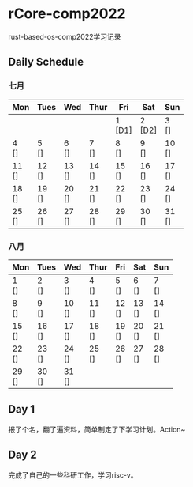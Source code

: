# rCore-comp2022
rust-based-os-comp2022学习记录

## Daily Schedule

### 七月

| Mon                   | Tues                 | Wed                   | Thur                 | Fri                   | Sat                   | Sun                   |
| --------------------- | -------------------- | --------------------- | -------------------- | --------------------- | --------------------- | --------------------- |
|                       |                      |                       |                      | 1 <br> [[D1](#day-1)] | 2 <br> [[D2](#day-2)] | 3 <br> []             |
| 4 <br> []             | 5 <br> []            | 6 <br> []             | 7 <br> []            | 8 <br> []             | 9 <br> []             | 10 <br> []            |
| 11 <br> []            | 12 <br> []           | 13 <br> []            | 14 <br> []           | 15 <br> []            | 16 <br> []            | 17 <br> []            |
| 18 <br> []            | 19 <br> []           | 20 <br> []            | 21 <br> []           | 22 <br> []            | 23 <br> []            | 24 <br> []            |
| 25 <br> []            | 26 <br> []           | 27 <br> []            | 28 <br> []           | 29 <br> []            | 30 <br> []            | 31 <br> []            |

### 八月

| Mon                   | Tues                 | Wed                   | Thur                 | Fri                   | Sat                   | Sun                   |
| --------------------- | -------------------- | --------------------- | -------------------- | --------------------- | --------------------- | --------------------- |
| 1 <br> []             | 2 <br> []            | 3 <br> []             | 4 <br> []            | 5 <br> []             | 6 <br> []             | 7 <br> []             |
| 8 <br> []             | 9 <br> []            | 10 <br> []            | 11 <br> []           | 12 <br> []            | 13 <br> []            | 14 <br> []            |
| 15 <br> []            | 16 <br> []           | 17 <br> []            | 18 <br> []           | 19 <br> []            | 20 <br> []            | 21 <br> []            |
| 22 <br> []            | 23 <br> []           | 24 <br> []            | 25 <br> []           | 26 <br> []            | 27 <br> []            | 28 <br> []            |
| 29 <br> []            | 30 <br> []           | 31 <br> []            |                      |                       |                       |                       |

## Day 1

报了个名，翻了遍资料，简单制定了下学习计划。Action~

## Day 2

完成了自己的一些科研工作，学习risc-v。